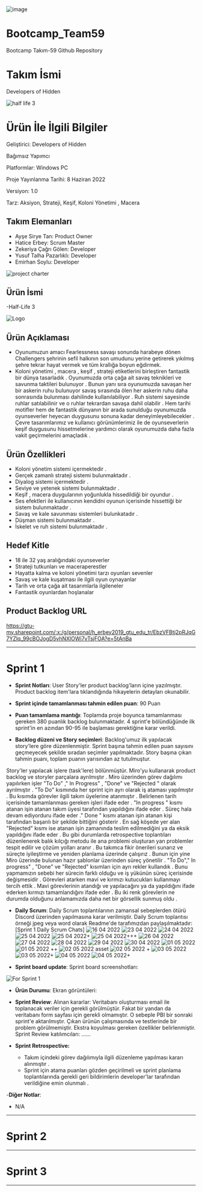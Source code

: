 
![image](https://user-images.githubusercontent.com/80157890/166660531-00b91a4f-ce5f-4bf3-abf5-4ae84620d424.png)


# Bootcamp_Team59
Bootcamp Takım-59 Github Repository
# **Takım İsmi**

Developers of Hidden 

![half life 3](https://user-images.githubusercontent.com/80157890/166817652-27a88400-0250-462a-8cb2-cea1ae1032b1.jpg)



# Ürün İle İlgili Bilgiler
Geliştirici: Developers of Hidden

Bağımsız Yapımcı 

Platformlar: Windows PC

Proje Yayınlanma Tarihi: 8 Haziran 2022

Versiyon: 1.0

Tarz: Aksiyon, Strateji, Keşif, Koloni Yönetimi , Macera 

## Takım Elemanları

- Ayşe Sirye Tan: Product Owner
- Hatice Erbey: Scrum Master
- Zekeriya Çağrı Gölen: Developer
- Yusuf Talha Pazarlıklı: Developer
- Emirhan Soylu: Developer



![project charter](https://user-images.githubusercontent.com/80157890/166656473-cbbaa730-09ce-4ca6-89e7-e4e6263e53e7.png)




## Ürün İsmi

-Half-Life 3


![Logo](https://user-images.githubusercontent.com/80157890/166570132-88d42174-96cf-43f0-9777-b7cc8db63c62.png)


## Ürün Açıklaması

- Oyunumuzun amacı Fearlessness savaşı sonunda harabeye dönen Challengers şehrinin sefil halkının son umudunu yerine getirerek yıkılmış şehre tekrar hayat vermek ve tüm krallığa boyun eğdirmek. 
- Koloni yönetimi , macera , keşif , strateji etiketlerini birleştiren fantastik bir dünya tasarladık . Oyunumuzda orta çağa ait savaş teknikleri ve savunma taktileri bulunuyor . Bunun yanı sıra oyunumuzda savaşan her bir askerin ruhu bulunuyor savaş sırasında ölen her askerin ruhu daha sonrasında bulunması dahilinde kullanılabiliyor . Ruh sistemi sayesinde ruhlar satılabilinir ve o ruhlar tekrardan savaşa dahil olabilir . Hem tarihi motifler hem de fantastik dünyanın bir arada sunulduğu oyunumuzda oyunseverler heyecan duygusunu sonuna kadar deneyimleyebilecekler . Çevre tasarımlarımız ve kullanıcı görünümlerimiz ile de oyunseverlerin keşif duygusunu hissetmelerine yardımcı olarak oyunumuzda daha fazla vakit geçirmelerini amaçladık . 
 

## Ürün Özellikleri

- Koloni yönetim sistemi içermektedir . 
- Gerçek zamanlı strateji sistemi bulunmaktadır . 
- Diyalog sistemi içermektedir . 
- Seviye ve yetenek sistemi bulunmaktadır . 
- Keşif , macera duygularının yoğunlukla hissedildiği bir oyundur . 
- Ses efektleri ile kullanıcının kendidni oyunun içerisinde hissettiği bir sistem bulunmaktadır . 
- Savaş ve kale savunması sistemleri bulunkatadır . 
- Düşman sistemi bulunmaktadır . 
- İskelet ve ruh sistemi bulunmaktadır . 

## Hedef Kitle

- 18 ile 32 yaş aralığındaki oyunseverler 
- Strateji tutkunları ve maceraperestler  
- Hayatta kalma ve koloni yönetimi tarzı oyunları sevenler 
- Savaş ve kale kuşatması ile ilgili oyun oynayanlar 
- Tarih ve orta çağa ait tasarımlarla ilgileneler 
- Fantastik oyunlardan hoşlanalar 

## Product Backlog URL

https://gtu-my.sharepoint.com/:x:/g/personal/h_erbey2019_gtu_edu_tr/EbzVFBtj2pRJqG7YZlq_99cBOJogD5vhNXlOWi7vTsjFOA?e=5tAnBa


---

# Sprint 1

- **Sprint Notları**: User Story'ler product backlog'ların içine yazılmıştır. Product backlog item'lara tıklandığında hikayelerin detayları okunabilir.

- **Sprint içinde tamamlanması tahmin edilen puan**: 90 Puan

- **Puan tamamlama mantığı**: Toplamda proje boyunca tamamlanması gereken 380 puanlık backlog bulunmaktadır. 4 sprint'e bölündüğünde ilk sprint'in en azından 90-95 ile başlaması gerektiğine karar verildi.

- **Backlog düzeni ve Story seçimleri**: Backlog'umuz ilk yapılacak story'lere göre düzenlenmiştir. Sprint başına tahmin edilen puan sayısını geçmeyecek şekilde sıradan seçimler yapılmaktadır. Story başına çıkan tahmin puanı, toplam puanın yarısından az tutulmuştur. 

Story'ler yapılacak işlere (task'lere) bölünmüştür. Miro'yu kullanarak product backlog ve storyler parçalara ayrılmıştır  . Miro üzerinden görev dağılımı yapılırken işler "To Do" ," In Progress" , "Done" ve "Rejected " olarak ayrılmıştır . "To Do" kısmında her sprint için ayrı olarak iş ataması yapılmıştır . Bu kısımda görevler ilgili takım üyelerine atanmıştır . Belirlenen tarih içerisinde tamamlanması gereken işleri ifade eder . "In progress " kısmı atanan işin atanan takım üyesi tarafından yapıldığını ifade eder . Süreç hala devam ediyorduru ifade eder ." Done " kısmı atanan işin atanan kişi tarafından başarılı bir şekilde bittiğini gösterir . En sağ köşede yer alan "Rejected"  kısmı ise atanan işin zamanında teslim edilmediğini ya da eksik yapıldığını ifade eder . Bu gibi durumlarda retrospective toplantıları düzenlenerek balık kılçığı metodu ile ana problemi oluşturan yan problemler tespit edilir ve çözüm yolları aranır . Bu takımca fikir önerileri sunarız ve süreçte iyileştirme ve yeniden planlama üzerinde çalışırız . Bunun için yine Miro üzerinde bulunan hazır şablonlar üzerinden süreç yönetilir . "To Do"," In progress" , "Done" ve "Rejected" kısımları için ayrı rekler kullandık . Bunu yapmamızın sebebi her sürecin farklı olduğu ve iş yükünün süreç içerisinde değişmesidir . Görevleri atarken mavi ve kırmızı kutucukları kullanmayı tercih ettik . Mavi görevlerinin atandığı ve yapılacağını ya da yapıldığını ifade ederken kırmızı tamamlandığını ifade eder . Bu iki renk görevlerin ne durumda olduğunu anlamamızda daha net bir görsellik sunmuş oldu . 

- **Daily Scrum**: Daily Scrum toplantılarının zamansal sebeplerden ötürü Discord üzerinden yapılmasına karar verilmiştir. Daily Scrum toplantısı örneği jpeg veya word olarak Readme'de tarafımızdan paylaşılmaktadır: [Sprint 1 Daily Scrum Chats]
![16 04 2022](https://user-images.githubusercontent.com/80157890/166572267-f879399c-6f77-4bb6-80d0-6971e2013ab9.png)
![23 04 2022](https://user-images.githubusercontent.com/80157890/166572304-b0a4657e-be8e-4fbe-a5ea-3c0e87843c34.png)
![24 04 2022](https://user-images.githubusercontent.com/80157890/166572344-14531ea5-ed9c-4be3-a4f5-1d44ea0df133.png)
![25 04 2022](https://user-images.githubusercontent.com/80157890/166572377-0bbc72f7-18f8-4016-a3c1-afab3a0523f6.png)
![25 04 2022+](https://user-images.githubusercontent.com/80157890/166572396-73e0f321-a87a-44b1-9998-0f5a16d4f9bf.png)
![25 04 2022+++](https://user-images.githubusercontent.com/80157890/166572413-47b487ad-2ca7-489d-9677-2e8b6441db4c.png)
![26 04 2022](https://user-images.githubusercontent.com/80157890/166572436-a8396bcf-4f71-40f6-a1bb-d50b575c992a.png)
![27 04 2022](https://user-images.githubusercontent.com/80157890/166572452-0bff2e00-334b-43f1-8120-4bf508ef1eff.png)
![28 04 2022](https://user-images.githubusercontent.com/80157890/166572488-249390b9-02c1-4aa8-9419-42105797cb0e.png)
![29 04 2022](https://user-images.githubusercontent.com/80157890/166572527-17d0ebd8-6d63-4da2-a2db-4dd5785400f1.png)
![30 04 2022](https://user-images.githubusercontent.com/80157890/166572555-d995be7a-0589-41ac-8ff9-0d2efa75ca43.png)
![01 05 2022](https://user-images.githubusercontent.com/80157890/166572597-807d2ee5-7b66-443e-9bf1-b5d1ceecebdf.png)
![01 05 2022 ++](https://user-images.githubusercontent.com/80157890/166572646-ac740915-a02d-4df0-8010-f93ea4f96b07.png)
![02 05 2022 asset](https://user-images.githubusercontent.com/80157890/166572709-179d42d1-930e-4164-b5f0-19b6c5592465.png)
![02 05 2022 +](https://user-images.githubusercontent.com/80157890/166572730-e1ebddc0-444f-4db7-a596-355fc0aef69a.png)
![03 05 2022](https://user-images.githubusercontent.com/80157890/166572761-eeda7871-70f8-4dc7-a7c2-eda7762a4127.png)
![03 05 2022+](https://user-images.githubusercontent.com/80157890/166573052-9358c083-6924-4a4d-9417-d27a0237180e.png)
![04 05 2022](https://user-images.githubusercontent.com/80157890/166817119-ef84cfd3-845f-4d33-886c-6ade5ae78617.png)
![04 05 2022+](https://user-images.githubusercontent.com/80157890/166817174-8a1c380a-b74b-4917-869b-8d7cb5055e26.png)


- **Sprint board update**: Sprint board screenshotları: 

![For Sprint 1 ](https://user-images.githubusercontent.com/80157890/166707673-4f4ee6e4-fb56-4aee-b8b2-fc4ea5e3b834.png)


- **Ürün Durumu**: Ekran görüntüleri:


- **Sprint Review**: 
Alınan kararlar: 
Veritabanı oluşturması email ile toplanacak veriler için gerekli görülmüştür. Fakat bir yandan da veritabanı form sayfası için gerekli olmamıştır. O sebeple PBI bir sonraki sprint'e aktarılmıştır. Çıkan ürünün çalışmasında ve testlerinde bir problem görülmemiştir. Ekstra koyulması gereken özellikler belirlenmiştir. Sprint Review katılımcıları: ......

- **Sprint Retrospective:**
  - Takım içindeki görev dağılımıyla ilgili düzenleme yapılması kararı alınmıştır . 
  - Sprint için atama  puanları gözden geçirilmeli ve sprint planlama toplantılarında gerekli geri bildirimlerin developer'lar tarafından verildiğine emin olunmalı . 
  

-**Diğer Notlar**:
- N/A

---

# Sprint 2


---

# Sprint 3

---
